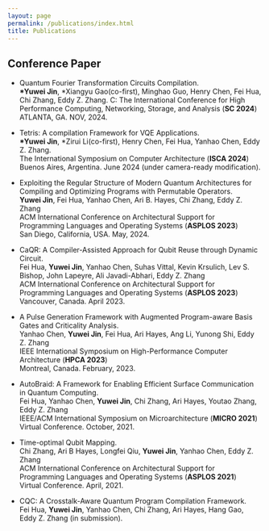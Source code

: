 ```yaml
---
layout: page
permalink: /publications/index.html
title: Publications
---
```




## Conference Paper

- Quantum Fourier Transformation Circuits Compilation. <br> **\*Yuwei Jin**, \*Xiangyu Gao(co-first), Minghao Guo, Henry Chen, Fei Hua, Chi Zhang, Eddy Z. Zhang. <be> C: The International Conference for High Performance Computing, Networking, Storage, and Analysis (**SC 2024**) <br> ATLANTA, GA. NOV, 2024.

- Tetris: A compilation Framework for VQE Applications. <br>**\*Yuwei Jin**, \*Zirui Li(co-first), Henry Chen, Fei Hua, Yanhao Chen, Eddy Z. Zhang. <br>The International Symposium on Computer Architecture (**ISCA 2024**) <br> Buenos Aires, Argentina. June 2024 (under camera-ready modification).

- Exploiting the Regular Structure of Modern Quantum Architectures for Compiling and Optimizing Programs with Permutable Operators.<br>**Yuwei Jin**, Fei Hua, Yanhao Chen, Ari B. Hayes, Chi Zhang, Eddy Z. Zhang<br>ACM International Conference on Architectural Support for Programming Languages and Operating Systems (**ASPLOS 2023**)<br> San Diego, California, USA. May, 2024. 

- CaQR: A Compiler-Assisted Approach for Qubit Reuse through Dynamic Circuit. <br> Fei Hua, **Yuwei Jin**, Yanhao Chen, Suhas Vittal, Kevin Krsulich, Lev S. Bishop, John Lapeyre, Ali Javadi-Abhari, Eddy Z. Zhang <br>
ACM International Conference on Architectural Support for Programming Languages and Operating Systems (**ASPLOS 2023**)<br> Vancouver, Canada. April 2023.

- A Pulse Generation Framework with Augmented Program-aware Basis Gates and Criticality Analysis. <br>
Yanhao Chen, **Yuwei Jin**, Fei Hua, Ari Hayes, Ang Li, Yunong Shi, Eddy Z. Zhang <br>
IEEE International Symposium on High-Performance Computer Architecture (**HPCA 2023**) <br>
Montreal, Canada. February, 2023.

- AutoBraid: A Framework for Enabling Efficient Surface Communication in Quantum Computing. <br>
Fei Hua, Yanhao Chen, **Yuwei Jin**, Chi Zhang, Ari Hayes, Youtao Zhang, Eddy Z. Zhang <br>
IEEE/ACM International Symposium on Microarchitecture (**MICRO 2021**) <br>
Virtual Conference. October, 2021.

- Time-optimal Qubit Mapping. <br>
Chi Zhang, Ari B Hayes, Longfei Qiu, **Yuwei Jin**, Yanhao Chen, Eddy Z. Zhang <br>
ACM International Conference on Architectural Support for Programming Languages and Operating Systems (**ASPLOS 2021**) <br>
Virtual Conference. April, 2021.

- CQC: A Crosstalk-Aware Quantum Program Compilation Framework. <br>
Fei Hua, **Yuwei Jin**, Yanhao Chen, Chi Zhang, Ari Hayes, Hang Gao, Eddy Z. Zhang (in submission).
  <br>



